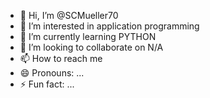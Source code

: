 - 👋 Hi, I’m @SCMueller70
- 👀 I’m interested in application programming
- 🌱 I’m currently learning PYTHON
- 💞️ I’m looking to collaborate on N/A
- 📫 How to reach me 
- 😄 Pronouns: ...
- ⚡ Fun fact: ...

<!---
SCMueller70/SCMueller70 is a ✨ special ✨ repository because its `README.md` (this file) appears on your GitHub profile.
You can click the Preview link to take a look at your changes.
--->

